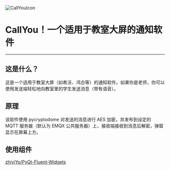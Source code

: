 ![CallYouIcon](https://soft.bluetinker.cn/cu/icon.png "CallYou")

# CallYou！一个适用于教室大屏的通知软件

---

## 这是什么？

这是一个适用于教室大屏（如希沃、鸿合等）的通知软件。如果你是老师，你可以使用发送端轻松地向教室里的学生发送消息（带有语音）。

## 原理

该软件使用 pycryptodome 对发送的消息进行 AES 加密，并发布到设定的 MQTT 服务器（默认为 EMQX 公共服务器）上，接收端接收到消息后解密，弹窗显示在屏幕上方。

## 使用组件

[zhiyiYo/PyQt-Fluent-Widgets](https://github.com/zhiyiYo/PyQt-Fluent-Widgets)


